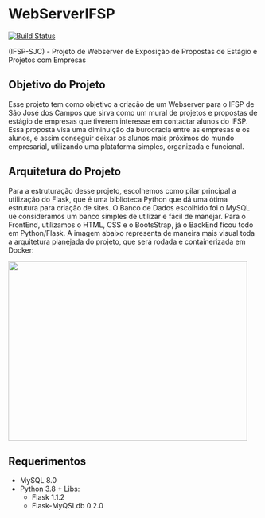 WebServerIFSP
=============

[![Build Status](https://travis-ci.com/alexferl/flask-mysqldb.svg?branch=master)](https://travis-ci.com/alexferl/flask-mysqldb)

(IFSP-SJC) - Projeto de Webserver de Exposição de Propostas de Estágio e Projetos com Empresas

Objetivo do Projeto
-------------------
Esse projeto tem como objetivo a criação de um Webserver para o IFSP de São José dos Campos que sirva como um mural de projetos e propostas de estágio de empresas que tiverem interesse em contactar alunos do IFSP. Essa proposta visa uma diminuição da burocracia entre as empresas e os alunos, e assim conseguir deixar os alunos mais próximos do mundo empresarial, utilizando uma plataforma simples, organizada e funcional.

Arquitetura do Projeto
----------------------
Para a estruturação desse projeto, escolhemos como pilar principal a utilização do Flask, que é uma biblioteca Python que dá uma ótima estrutura para criação de sites. O Banco de Dados escolhido foi o MySQL ue consideramos um banco simples de utilizar e fácil de manejar. Para o FrontEnd, utilizamos o HTML, CSS e o BootsStrap, já o BackEnd ficou todo em Python/Flask.
A imagem abaixo representa de maneira mais visual toda a arquitetura planejada do projeto, que será rodada e containerizada em Docker:

<img src="https://cdn.discordapp.com/attachments/744592913685676155/750875829377958018/Arquitetura_Projeto_Prog.png" width="480" height="360">

Requerimentos
-------------
- MySQL 8.0
- Python 3.8 + Libs:
    * Flask 1.1.2
    * Flask-MyQSLdb 0.2.0
